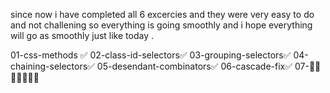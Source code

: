since now i have completed all 6 excercies
and they were very easy to do and not challening so everything is going smoothly and i hope everything will go as smoothly just like today .

01-css-methods ✅
02-class-id-selectors✅
03-grouping-selectors✅
04-chaining-selectors✅
05-desendant-combinators✅
06-cascade-fix✅
07-🗿🗿🗿🗿🗿🗿✅
